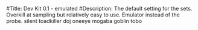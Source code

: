 #Title: Dev Kit 0.1 - emulated
#Description: The default setting for the sets. Overkill at sampling but relatively easy to use. Emulator instead of the probe.
silent
toadkiller
doj
oneeye
mogaba
goblin
tobo

